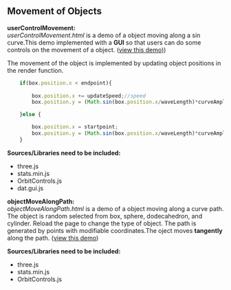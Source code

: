 Movement of Objects
-----
**userControlMovement:**  
*userControlMovement.html* is a demo of a object moving along a sin curve.This demo implemented with a **GUI** so that users can do some controls on the movement of a object. ([view this demo)](https://yiic.github.io/my-three.js-projects/objectMovement/userControlMovement.html))

The movement of the object is implemented by updating object positions in the render function. 

```js
    if(box.position.x < endpoint){
         
        box.position.x += updateSpeed;//speed
        box.position.y = (Math.sin(box.position.x/waveLength)*curveAmplitude);

    }else {

        box.position.x = startpoint;
        box.position.y = (Math.sin(box.position.x/waveLength)*curveAmplitude);
    }

```


**Sources/Libraries need to be included:**
- three.js
- stats.min.js
- OrbitControls.js
- dat.gui.js


**objectMoveAlongPath:**  
*objectMoveAlongPath.html* is a demo of a object moving along a curve path. The object is random selected from box, sphere, dodecahedron, and cylinder. Reload the page to change the type of object. The path is generated by points with modifiable coordinates.The oject moves **tangently** along the path. ([view this demo](https://yiic.github.io/my-three.js-projects/objectMovement/objectMoveAlongPath.html))

**Sources/Libraries need to be included:**
- three.js
- stats.min.js
- OrbitControls.js
